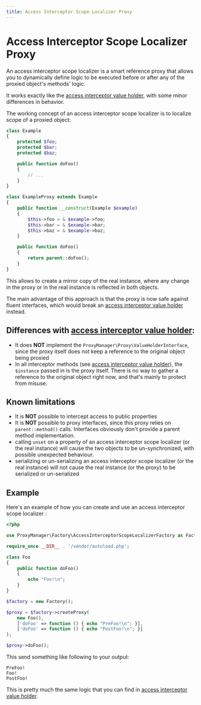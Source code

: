 ```yaml
---
title: Access Interceptor Scope Localizer Proxy
---
```


# Access Interceptor Scope Localizer Proxy

An access interceptor scope localizer is a smart reference proxy that allows you to dynamically
define logic to be executed before or after any of the proxied object's methods' logic.

It works exactly like the [access interceptor value holder](access-interceptor-value-holder.md),
with some minor differences in behavior.

The working concept of an access interceptor scope localizer is to localize scope of a proxied object:

```php
class Example
{
    protected $foo;
    protected $bar;
    protected $baz;

    public function doFoo()
    {
        // ...
    }
}

class ExampleProxy extends Example
{
    public function __construct(Example $example)
    {
        $this->foo = & $example->foo;
        $this->bar = & $example->bar;
        $this->baz = & $example->baz;
    }

    public function doFoo()
    {
        return parent::doFoo();
    }
}
```

This allows to create a mirror copy of the real instance, where any change in the proxy or in the real
instance is reflected in both objects.

The main advantage of this approach is that the proxy is now safe against fluent interfaces, which
would break an [access interceptor value holder](access-interceptor-value-holder.md) instead.

## Differences with [access interceptor value holder](access-interceptor-value-holder.md):

 * It does **NOT** implement the `ProxyManager\Proxy\ValueHolderInterface`, since the proxy itself
   does not keep a reference to the original object being proxied
 * In all interceptor methods (see [access interceptor value holder](access-interceptor-value-holder.md)),
   the `$instance` passed in is the proxy itself. There is no way  to gather a reference to the
   original object right now, and that's mainly to protect from misuse.

## Known limitations

 * It is **NOT** possible to intercept access to public properties
 * It is **NOT** possible to proxy interfaces, since this proxy relies on `parent::method()` calls.
   Interfaces obviously don't provide a parent method implementation.
 * calling `unset` on a property of an access interceptor scope localizer (or the real instance)
   will cause the two objects to be un-synchronized, with possible unexpected behaviour.
 * serializing or un-serializing an access interceptor scope localizer (or the real instance)
   will not cause the real instance (or the proxy) to be serialized or un-serialized

## Example

Here's an example of how you can create and use an access interceptor scope localizer :

```php
<?php

use ProxyManager\Factory\AccessInterceptorScopeLocalizerFactory as Factory;

require_once __DIR__ . '/vendor/autoload.php';

class Foo
{
    public function doFoo()
    {
        echo "Foo!\n";
    }
}

$factory = new Factory();

$proxy = $factory->createProxy(
    new Foo(),
    ['doFoo' => function () { echo "PreFoo!\n"; }],
    ['doFoo' => function () { echo "PostFoo!\n"; }]
);

$proxy->doFoo();
```

This send something like following to your output:

```
PreFoo!
Foo!
PostFoo!
```

This is pretty much the same logic that you can find
in [access interceptor value holder](access-interceptor-value-holder.md).
